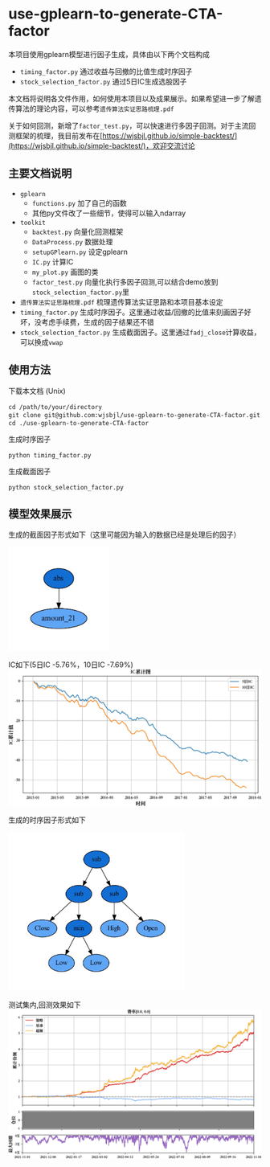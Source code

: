 # use-gplearn-to-generate-CTA-factor
本项目使用gplearn模型进行因子生成，具体由以下两个文档构成  
- `timing_factor.py` 通过收益与回撤的比值生成时序因子  
- `stock_selection_factor.py` 通过5日IC生成选股因子    

本文档将说明各文件作用，如何使用本项目以及成果展示。如果希望进一步了解遗传算法的理论内容，可以参考`遗传算法实证思路梳理.pdf`
<!-- 在适应度函数定义方面，本文档采用收益回撤比进行定义。如何根据遗传规划算法得到因子值投资的细节参见simple-backtest项目。   -->

关于如何回测，新增了`factor_test.py`，可以快速进行多因子回测。对于主流回测框架的梳理，我目前发布在[https://wjsbjl.github.io/simple-backtest/](https://wjsbjl.github.io/simple-backtest/)，欢迎交流讨论
## 主要文档说明
* `gplearn`
  * `functions.py` 加了自己的函数
  * 其他py文件改了一些细节，使得可以输入ndarray
* `toolkit`
  * `backtest.py` 向量化回测框架
  * `DataProcess.py` 数据处理
  * `setupGPlearn.py` 设定gplearn
  * `IC.py` 计算IC
  * `my_plot.py` 画图的类
  * `factor_test.py` 向量化执行多因子回测,可以结合demo放到`stock_selection_factor.py`里    
* `遗传算法实证思路梳理.pdf` 梳理遗传算法实证思路和本项目基本设定
* `timing_factor.py` 生成时序因子。这里通过收益/回撤的比值来刻画因子好坏，没考虑手续费，生成的因子结果还不错  
* `stock_selection_factor.py` 生成截面因子。这里通过`fadj_close`计算收益，可以换成`vwap`

## 使用方法
下载本文档 (Unix)
```
cd /path/to/your/directory
git clone git@github.com:wjsbjl/use-gplearn-to-generate-CTA-factor.git
cd ./use-gplearn-to-generate-CTA-factor
```
生成时序因子
```
python timing_factor.py
```
生成截面因子
```
python stock_selection_factor.py
```

## 模型效果展示
生成的截面因子形式如下（这里可能因为输入的数据已经是处理后的因子）

<img src="result/factor/factor2.jpg" width="200">

IC如下(5日IC -5.76%，10日IC -7.69%)
![IC](result/plot/1因子IC图.jpg)

生成的时序因子形式如下

<img src="result/factor/factor1.jpg" width="350">

测试集内,回测效果如下
![回测效果](./result/backtest/%20[0.0,%200.0].png)

<!-- ## 版本说明
231127 `gplearn 1.0`
- 修改gplearn包，完成时序和选股因子生成

230831 `gplearn 2.0`
- 删去原有回测框架，改用更稳定的向量化回测
- 修改主文件形式和因子生成方法
- 曾经通过如下方法输入数据，在3.2被优化掉了
```Python
score_func_final = partial(score_func_basic, train_data=train_data)
score_func_final.__code__ = score_func_supplement.__code__
```

230303 `gplearn 1.0 `
- 基于简易的回测生成因子
- 预计单次回测及生成统计量运行时间为1.6s  
- 预计单次回测及生成统计量和图表运行时间为4.4s  

230215 通过input函数实现半自动化调参和结果保存，方便使用。
- 非常naive
- 预计单次回测及生成统计量运行时间为1.6s  
- 预计单次回测及生成统计量和图表运行时间为4.4s -->